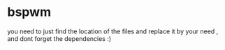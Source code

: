 # bspwm

you need to just find the location of the files and replace it by your need , and dont forget the dependencies :)
